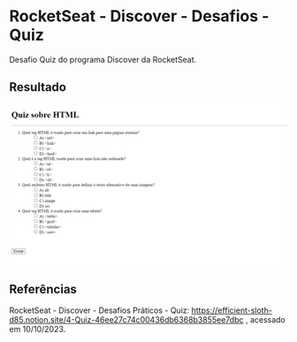 # RocketSeat - Discover - Desafios - Quiz
Desafio Quiz do programa Discover da RocketSeat.


## Resultado
![Pagina-Quiz](Quiz.png)


## Referências
RocketSeat - Discover - Desafios Práticos - Quiz:
https://efficient-sloth-d85.notion.site/4-Quiz-46ee27c74c00436db6368b3855ee7dbc
, acessado em 10/10/2023.